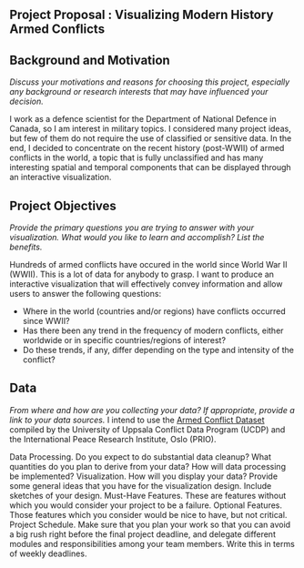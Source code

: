 **Project Proposal : Visualizing Modern History Armed Conflicts**
-----------------------------

**Background and Motivation**
-----------------------------
*Discuss your motivations and reasons for choosing this project, especially any background or research interests that may have influenced your decision.*

I work as a defence scientist for the Department of National Defence in Canada, so I am interest in  military topics. I considered many project ideas, but few of them do not require the use of classified or sensitive data.  In the end, I decided to concentrate on the recent history (post-WWII) of armed conflicts in the world, a topic that is fully unclassified and has many interesting spatial and temporal components that can be displayed through an interactive visualization.


**Project Objectives**
---------------------
*Provide the primary questions you are trying to answer with your visualization. What would you like to learn and accomplish? List the benefits.*

Hundreds of armed conflicts have occured in the world since World War II (WWII).  This is a lot of data for anybody to grasp.  I want to produce an interactive visualization that will effectively convey information and allow users to answer the following questions:
* Where in the world (countries and/or regions) have conflicts occurred since WWII?
* Has there been any trend in the frequency of modern conflicts, either  worldwide or in specific countries/regions of interest?
* Do these trends, if any, differ depending on the type and intensity of the conflict?




**Data**
---------
*From where and how are you collecting your data? If appropriate, provide a link to your data sources.*
I intend to use the [Armed Conflict Dataset](http://www.pcr.uu.se/research/ucdp/datasets/ucdp_prio_armed_conflict_dataset/) compiled by the University of Uppsala Conflict Data Program (UCDP) and the International Peace Research Institute, Oslo (PRIO).

Data Processing. Do you expect to do substantial data cleanup? What quantities do you plan to derive from your data? How will data processing be implemented?
Visualization. How will you display your data? Provide some general ideas that you have for the visualization design. Include sketches of your design.
Must-Have Features. These are features without which you would consider your project to be a failure.
Optional Features. Those features which you consider would be nice to have, but not critical.
Project Schedule. Make sure that you plan your work so that you can avoid a big rush right before the final project deadline, and delegate different modules and responsibilities among your team members. Write this in terms of weekly deadlines.